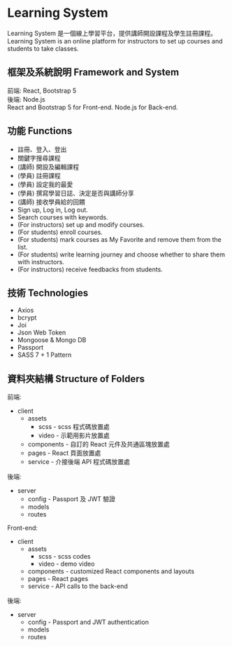 # Learning System
Learning System 是一個線上學習平台，提供講師開設課程及學生註冊課程。  
Learning System is an online platform for instructors to set up courses and students to take classes.

## 框架及系統說明 Framework and System
前端: React, Bootstrap 5  
後端: Node.js  
React and Bootstrap 5 for Front-end. Node.js for Back-end.

## 功能 Functions
* 註冊、登入、登出
* 關鍵字搜尋課程
* (講師) 開設及編輯課程
* (學員) 註冊課程
* (學員) 設定我的最愛
* (學員) 撰寫學習日誌、決定是否與講師分享
* (講師) 接收學員給的回饋
* Sign up, Log in, Log out.
* Search courses with keywords.
* (For instructors) set up and modify courses.
* (For students) enroll courses.
* (For students) mark courses as My Favorite and remove them from the list.
* (For students) write learning journey and choose whether to share them with instructors.
* (For instructors) receive feedbacks from students.

## 技術 Technologies
* Axios
* bcrypt
* Joi
* Json Web Token
* Mongoose & Mongo DB
* Passport
* SASS 7 + 1 Pattern

## 資料夾結構 Structure of Folders
前端:
* client
  * assets
    * scss - scss 程式碼放置處
    * video - 示範用影片放置處
  * components - 自訂的 React 元件及共通區塊放置處
  * pages - React 頁面放置處
  * service - 介接後端 API 程式碼放置處

後端:
* server
  * config - Passport 及 JWT 驗證
  * models
  * routes
 
Front-end:
* client
  * assets
    * scss - scss codes
    * video - demo video
  * components - customized React components and layouts 
  * pages - React pages
  * service - API calls to the back-end

後端:
* server
  * config - Passport and JWT authentication 
  * models
  * routes
